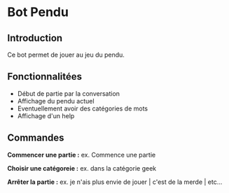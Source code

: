 # Bot Pendu

## Introduction
Ce bot permet de jouer au jeu du pendu.

## Fonctionnalitées
* Début de partie par la conversation
* Affichage du pendu actuel
* Eventuellement avoir des catégories de mots
* Affichage d'un help


## Commandes

**Commencer une partie :** ex. Commence une partie

**Choisir une catégoreie :** ex. dans la catégorie geek

**Arrêter la partie :** ex. je n'ais plus envie de jouer | c'est de la merde | etc...

